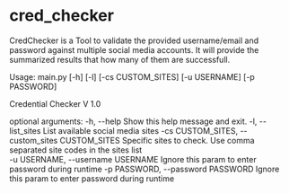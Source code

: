 # cred_checker

CredChecker is a Tool to validate the provided username/email and password against multiple social media accounts. It will provide the summarized results that how many of them are successfull.

Usage: main.py [-h] [-l] [-cs CUSTOM_SITES] [-u USERNAME] [-p PASSWORD]

Credential Checker V 1.0

optional arguments:
  -h, --help            Show this help message and exit.
  -l, --list_sites      List available social media sites
  -cs CUSTOM_SITES, --custom_sites CUSTOM_SITES
                        Specific sites to check. Use comma separated site codes in the sites list      
  -u USERNAME, --username USERNAME
                        Ignore this param to enter password during runtime
  -p PASSWORD, --password PASSWORD
                        Ignore this param to enter password during runtime
                     
